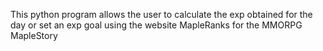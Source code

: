 This python program allows the user to calculate the exp obtained for the day or set an exp goal using the website MapleRanks for the MMORPG MapleStory